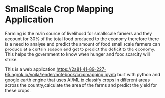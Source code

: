 # SmallScale Crop Mapping Application
Farming is the main source of livelihood for smallscale farmers and they account for 30% of the total food produced to the economy therefore there is a need to analyse and predict the amount of food small scale farmers can produce at a certain season and get to predict the deficit to the economy. This helps the government to know when hunger and food scarcity will strike.

This is a web application https://2a81-41-89-227-65.ngrok.io/voila/render/notebook/cropmapping.ipynb built with python and google earth engine that  uses AI/ML to classify crops in different areas across the country,calculate the area of the farms and  predict the  yield for these crops. 
